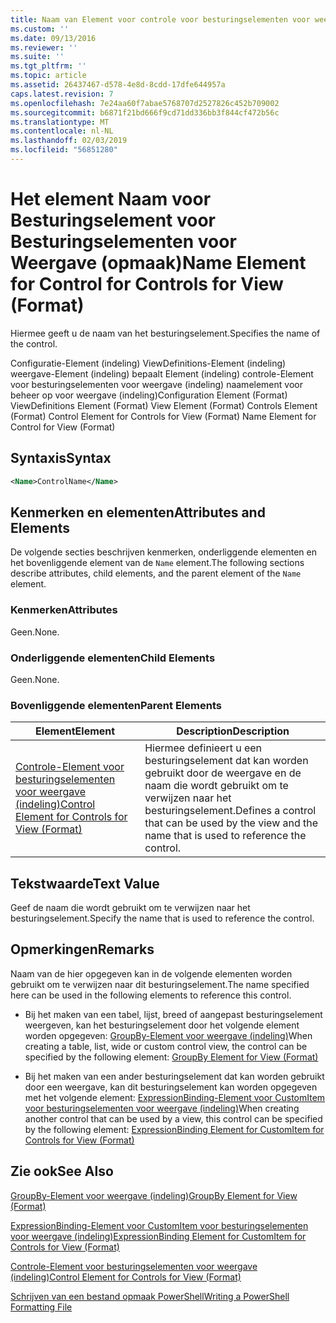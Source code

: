 ```yaml
---
title: Naam van Element voor controle voor besturingselementen voor weergave (indeling) | Microsoft Docs
ms.custom: ''
ms.date: 09/13/2016
ms.reviewer: ''
ms.suite: ''
ms.tgt_pltfrm: ''
ms.topic: article
ms.assetid: 26437467-d578-4e8d-8cdd-17dfe644957a
caps.latest.revision: 7
ms.openlocfilehash: 7e24aa60f7abae5768707d2527826c452b709002
ms.sourcegitcommit: b6871f21bd666f9cd71dd336bb3f844cf472b56c
ms.translationtype: MT
ms.contentlocale: nl-NL
ms.lasthandoff: 02/03/2019
ms.locfileid: "56851280"
---
```

# <a name="name-element-for-control-for-controls-for-view-format"></a><span data-ttu-id="262fa-102">Het element Naam voor Besturingselement voor Besturingselementen voor Weergave (opmaak)</span><span class="sxs-lookup"><span data-stu-id="262fa-102">Name Element for Control for Controls for View (Format)</span></span>

<span data-ttu-id="262fa-103">Hiermee geeft u de naam van het besturingselement.</span><span class="sxs-lookup"><span data-stu-id="262fa-103">Specifies the name of the control.</span></span>

<span data-ttu-id="262fa-104">Configuratie-Element (indeling) ViewDefinitions-Element (indeling) weergave-Element (indeling) bepaalt Element (indeling) controle-Element voor besturingselementen voor weergave (indeling) naamelement voor beheer op voor weergave (indeling)</span><span class="sxs-lookup"><span data-stu-id="262fa-104">Configuration Element (Format) ViewDefinitions Element (Format) View Element (Format) Controls Element (Format) Control Element for Controls for View (Format) Name Element for Control for View (Format)</span></span>

## <a name="syntax"></a><span data-ttu-id="262fa-105">Syntaxis</span><span class="sxs-lookup"><span data-stu-id="262fa-105">Syntax</span></span>

```xml
<Name>ControlName</Name>
```

## <a name="attributes-and-elements"></a><span data-ttu-id="262fa-106">Kenmerken en elementen</span><span class="sxs-lookup"><span data-stu-id="262fa-106">Attributes and Elements</span></span>

<span data-ttu-id="262fa-107">De volgende secties beschrijven kenmerken, onderliggende elementen en het bovenliggende element van de `Name` element.</span><span class="sxs-lookup"><span data-stu-id="262fa-107">The following sections describe attributes, child elements, and the parent element of the `Name` element.</span></span>

### <a name="attributes"></a><span data-ttu-id="262fa-108">Kenmerken</span><span class="sxs-lookup"><span data-stu-id="262fa-108">Attributes</span></span>

<span data-ttu-id="262fa-109">Geen.</span><span class="sxs-lookup"><span data-stu-id="262fa-109">None.</span></span>

### <a name="child-elements"></a><span data-ttu-id="262fa-110">Onderliggende elementen</span><span class="sxs-lookup"><span data-stu-id="262fa-110">Child Elements</span></span>

<span data-ttu-id="262fa-111">Geen.</span><span class="sxs-lookup"><span data-stu-id="262fa-111">None.</span></span>

### <a name="parent-elements"></a><span data-ttu-id="262fa-112">Bovenliggende elementen</span><span class="sxs-lookup"><span data-stu-id="262fa-112">Parent Elements</span></span>

|<span data-ttu-id="262fa-113">Element</span><span class="sxs-lookup"><span data-stu-id="262fa-113">Element</span></span>|<span data-ttu-id="262fa-114">Description</span><span class="sxs-lookup"><span data-stu-id="262fa-114">Description</span></span>|
|-------------|-----------------|
|[<span data-ttu-id="262fa-115">Controle-Element voor besturingselementen voor weergave (indeling)</span><span class="sxs-lookup"><span data-stu-id="262fa-115">Control Element for Controls for View (Format)</span></span>](./control-element-for-controls-for-view-format.md)|<span data-ttu-id="262fa-116">Hiermee definieert u een besturingselement dat kan worden gebruikt door de weergave en de naam die wordt gebruikt om te verwijzen naar het besturingselement.</span><span class="sxs-lookup"><span data-stu-id="262fa-116">Defines a control that can be used by the view and the name that is used to reference the control.</span></span>|

## <a name="text-value"></a><span data-ttu-id="262fa-117">Tekstwaarde</span><span class="sxs-lookup"><span data-stu-id="262fa-117">Text Value</span></span>

<span data-ttu-id="262fa-118">Geef de naam die wordt gebruikt om te verwijzen naar het besturingselement.</span><span class="sxs-lookup"><span data-stu-id="262fa-118">Specify the name that is used to reference the control.</span></span>

## <a name="remarks"></a><span data-ttu-id="262fa-119">Opmerkingen</span><span class="sxs-lookup"><span data-stu-id="262fa-119">Remarks</span></span>

<span data-ttu-id="262fa-120">Naam van de hier opgegeven kan in de volgende elementen worden gebruikt om te verwijzen naar dit besturingselement.</span><span class="sxs-lookup"><span data-stu-id="262fa-120">The name specified here can be used in the following elements to reference this control.</span></span>

- <span data-ttu-id="262fa-121">Bij het maken van een tabel, lijst, breed of aangepast besturingselement weergeven, kan het besturingselement door het volgende element worden opgegeven: [GroupBy-Element voor weergave (indeling)](./groupby-element-for-view-format.md)</span><span class="sxs-lookup"><span data-stu-id="262fa-121">When creating a table, list, wide or custom control view, the control can be specified by the following element: [GroupBy Element for View (Format)](./groupby-element-for-view-format.md)</span></span>

- <span data-ttu-id="262fa-122">Bij het maken van een ander besturingselement dat kan worden gebruikt door een weergave, kan dit besturingselement kan worden opgegeven met het volgende element: [ExpressionBinding-Element voor CustomItem voor besturingselementen voor weergave (indeling)](./expressionbinding-element-for-customitem-for-controls-for-view-format.md)</span><span class="sxs-lookup"><span data-stu-id="262fa-122">When creating another control that can be used by a view, this control can be specified by the following element: [ExpressionBinding Element for CustomItem for Controls for View (Format)](./expressionbinding-element-for-customitem-for-controls-for-view-format.md)</span></span>

## <a name="see-also"></a><span data-ttu-id="262fa-123">Zie ook</span><span class="sxs-lookup"><span data-stu-id="262fa-123">See Also</span></span>

[<span data-ttu-id="262fa-124">GroupBy-Element voor weergave (indeling)</span><span class="sxs-lookup"><span data-stu-id="262fa-124">GroupBy Element for View (Format)</span></span>](./groupby-element-for-view-format.md)

[<span data-ttu-id="262fa-125">ExpressionBinding-Element voor CustomItem voor besturingselementen voor weergave (indeling)</span><span class="sxs-lookup"><span data-stu-id="262fa-125">ExpressionBinding Element for CustomItem for Controls for View (Format)</span></span>](./expressionbinding-element-for-customitem-for-controls-for-view-format.md)

[<span data-ttu-id="262fa-126">Controle-Element voor besturingselementen voor weergave (indeling)</span><span class="sxs-lookup"><span data-stu-id="262fa-126">Control Element for Controls for View (Format)</span></span>](./control-element-for-controls-for-view-format.md)

[<span data-ttu-id="262fa-127">Schrijven van een bestand opmaak PowerShell</span><span class="sxs-lookup"><span data-stu-id="262fa-127">Writing a PowerShell Formatting File</span></span>](./writing-a-powershell-formatting-file.md)
